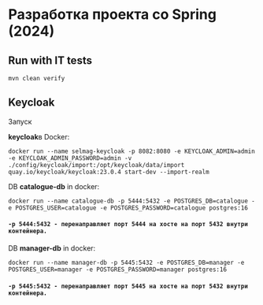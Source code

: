 # Разработка проекта со Spring (2024)

## Run with  IT tests
```shell
mvn clean verify
```


## Keycloak

Запуск

**keycloak**в Docker:
```shell
docker run --name selmag-keycloak -p 8082:8080 -e KEYCLOAK_ADMIN=admin -e KEYCLOAK_ADMIN_PASSWORD=admin -v ./config/keycloak/import:/opt/keycloak/data/import quay.io/keycloak/keycloak:23.0.4 start-dev --import-realm
```


DB **catalogue-db** in docker:
```shell
docker run --name catalogue-db -p 5444:5432 -e POSTGRES_DB=catalogue -e POSTGRES_USER=catalogue -e POSTGRES_PASSWORD=catalogue postgres:16
```
#### `-p 5444:5432 - перенаправляет порт 5444 на хосте на порт 5432 внутри контейнера.`


DB **manager-db** in docker:
```shell
docker run --name manager-db -p 5445:5432 -e POSTGRES_DB=manager -e POSTGRES_USER=manager -e POSTGRES_PASSWORD=manager postgres:16
```
#### `-p 5445:5432 - перенаправляет порт 5445 на хосте на порт 5432 внутри контейнера.`

